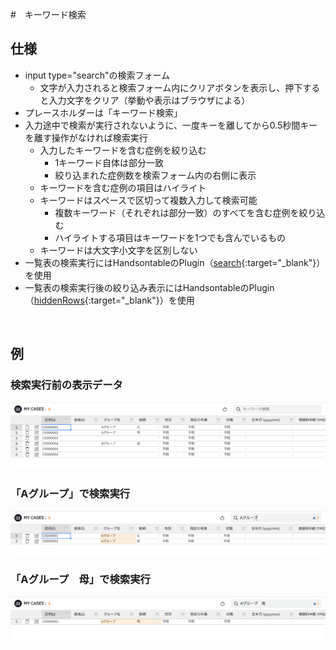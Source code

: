 #　キーワード検索

## 仕様

- input type="search"の検索フォーム
    - 文字が入力されると検索フォーム内にクリアボタンを表示し、押下すると入力文字をクリア（挙動や表示はブラウザによる）
- プレースホルダーは「キーワード検索」
- 入力途中で検索が実行されないように、一度キーを離してから0.5秒間キーを離す操作がなければ検索実行
    - 入力したキーワードを含む症例を絞り込む
        - 1キーワード自体は部分一致
        - 絞り込まれた症例数を検索フォーム内の右側に表示
    - キーワードを含む症例の項目はハイライト
    - キーワードはスペースで区切って複数入力して検索可能
        - 複数キーワード（それぞれは部分一致）のすべてを含む症例を絞り込む
        - ハイライトする項目はキーワードを1つでも含んでいるもの
    - キーワードは大文字小文字を区別しない
- 一覧表の検索実行にはHandsontableのPlugin（[search](https://handsontable.com/docs/14.6/javascript-data-grid/api/search/){:target="_blank"}）を使用
- 一覧表の検索実行後の絞り込み表示にはHandsontableのPlugin（[hiddenRows](https://handsontable.com/docs/14.6/javascript-data-grid/api/hidden-rows/){:target="_blank"}）を使用

<br>

## 例

### 検索実行前の表示データ

![実行例1](../../assets/images/cases_search_keyword01.png)

### 「Aグループ」で検索実行

![実行例2](../../assets/images/cases_search_keyword02.png)

### 「Aグループ　母」で検索実行

![実行例3](../../assets/images/cases_search_keyword03.png)
